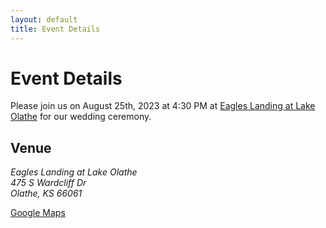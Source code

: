 ```yaml
---
layout: default
title: Event Details
---
```

# Event Details

Please join us on August 25th, 2023 at 4:30 PM at
[Eagles Landing at Lake Olathe](https://www.olatheks.gov/government/parks-recreation/parks-trails-bike-lanes/parks/lake-olathe-park/eagles-landing) for our wedding ceremony.

## Venue

<address>
  Eagles Landing at Lake Olathe<br />
  475 S Wardcliff Dr<br />
  Olathe, KS 66061
</address>

[Google Maps](https://goo.gl/maps/k86JS9AMss1KfR7b6)
